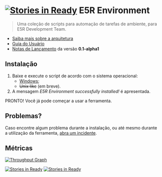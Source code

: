 [![Stories in Ready](https://badge.waffle.io/e5r/env.png?label=ready&title=Ready)](https://waffle.io/e5r/env)
E5R Environment
===============

> Uma coleção de scripts para automação de tarefas de ambiente, para E5R Development Team.

* [Saiba mais sobre a arquitetura](https://github.com/e5r/env/blob/0.1-alpha1/doc/ARCHITECTURE.md)
* [Guia do Usuário](https://github.com/e5r/env/blob/0.1-alpha1/doc/USERGUIDE.md)
* [Notas de Lançamento](https://github.com/e5r/env/releases/tag/0.1-alpha1) da versão **0.1-alpha1**

## Instalação

1. Baixe e execute o script de acordo com o sistema operacional:
    * [Windows](https://raw.githubusercontent.com/e5r/env/0.1-alpha1/e5r-install.cmd);
    * ~~Unix like~~ (em breve).
2. A mensagem *E5R Environment successfully installed!* é apresentada.

PRONTO! Você já pode começar a usar a ferramenta.

## Problemas?

Caso encontre algum problema durante a instalação, ou até mesmo durante a utilização da ferramenta, [abra um incidente](https://github.com/e5r/env/issues).

## Métricas

[![Throughput Graph](https://graphs.waffle.io/e5r/env/throughput.svg)](https://waffle.io/e5r/env/metrics)

[![Stories in Ready](https://badge.waffle.io/e5r/env.svg?label=ready&title=Ready)](http://waffle.io/e5r/env) [![Stories in Ready](https://badge.waffle.io/e5r/env.svg?label=In%20Progress&title=In%20Progress)](http://waffle.io/e5r/env)
